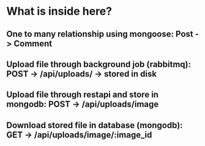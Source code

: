 # What is inside here?

## One to many relationship using mongoose: Post -> Comment

## Upload file through background job (rabbitmq): POST -> /api/uploads/ -> stored in disk

## Upload file through restapi and store in mongodb: POST -> /api/uploads/image

## Download stored file in database (mongodb): GET -> /api/uploads/image/:image_id

